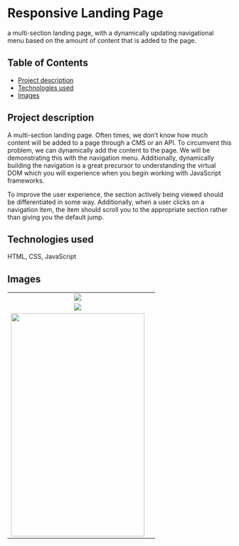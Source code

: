 # Responsive Landing Page
a multi-section landing page, with a dynamically updating navigational menu based on the amount of content that is added to the page.



## Table of Contents
* [Project description](#projectdescription)
* [Technologies used](#technologiesused)
* [Images](#Images)



## <a name="Projectdescription"> Project description </a> 
A multi-section landing page. Often times, we don’t know how much content will be added to a page through a CMS or an API. To circumvent this problem, we can dynamically add the content to the page. We will be demonstrating this with the navigation menu. Additionally, dynamically building the navigation is a great precursor to understanding the virtual DOM which you will experience when you begin working with JavaScript frameworks.

To improve the user experience, the section actively being viewed should be differentiated in some way. Additionally, when a user clicks on a navigation item, the item should scroll you to the appropriate section rather than giving you the default jump.



## <a name="Technologiesused"> Technologies used </a> 
HTML, CSS, JavaScript



## <a name="Images"> Images </a> 
| | | 
|:-------------------------:|:-------------------------:|
|<img src="https://user-images.githubusercontent.com/99563220/214886348-44b1120e-3ee7-4094-ab1e-b154ccf9ae90.png" />|
|<img src="https://user-images.githubusercontent.com/99563220/214887723-7251c373-5fdc-4cf2-9781-0e0457dbf6e9.png" />|
|<img src="https://user-images.githubusercontent.com/99563220/214887839-d81f6357-af14-4734-8517-f97b742cc2b4.png" width="300" height="500"/>|
